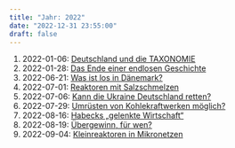 ```yaml
---
title: "Jahr: 2022"
date: "2022-12-31 23:55:00"
draft: false
---
```


1. 2022-01-06: [Deutschland und die TAXONOMIE](../2022-01-06-deutschland-und-die-taxonomie)
2. 2022-01-28: [Das Ende einer endlosen Geschichte](../2022-01-28-das-ende-einer-endlosen-geschichte)
3. 2022-06-21: [Was ist los in Dänemark?](../2022-06-21-was-ist-los-in-daenemark)
4. 2022-07-01: [Reaktoren mit Salzschmelzen](../2022-07-01-reaktoren-mit-salzschmelzen)
5. 2022-07-06: [Kann die Ukraine Deutschland retten?](../2022-07-06-kann-die-ukraine-deutschland-retten)
6. 2022-07-29: [Umrüsten von Kohlekraftwerken möglich?](../2022-07-29-umruesten-von-kohlekraftwerken-moeglich)
7. 2022-08-16: [Habecks „gelenkte Wirtschaft“](../2022-08-16-habecks-gelenkte-wirtschaft)
8. 2022-08-19: [Übergewinn, für wen?](../2022-08-19-uebergewinn-fuer-wen)
9. 2022-09-04: [Kleinreaktoren in Mikronetzen](../2022-09-04-kleinreaktoren-in-mikronetzen)




